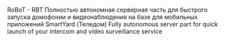 RoBoT - RBT
Полностью автономная серверная часть для быстрого запуска домофонии и видеонаблюдения на базе для мобильных приложений SmartYard (Теледом)
Fully autonomous server part for quick launch of your intercom and video surveillance service
